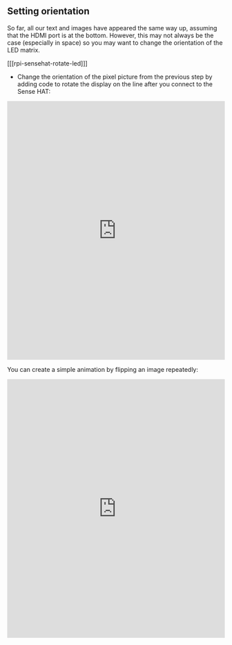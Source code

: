 ## Setting orientation

So far, all our text and images have appeared the same way up, assuming that the HDMI port is at the bottom. However, this may not always be the case (especially in space) so you may want to change the orientation of the LED matrix.

[[[rpi-sensehat-rotate-led]]]

+ Change the orientation of the pixel picture from the previous step by adding code to rotate the display on the line after you connect to the Sense HAT:

<iframe src="https://trinket.io/embed/python/dc4f166247?toggleCode=true" width="100%" height="600" frameborder="0" marginwidth="0" marginheight="0" allowfullscreen></iframe>

You can create a simple animation by flipping an image repeatedly:

<iframe src="https://trinket.io/embed/python/6a7a6a88f7" width="100%" height="600" frameborder="0" marginwidth="0" marginheight="0" allowfullscreen></iframe>
